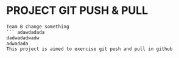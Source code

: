 # PROJECT GIT PUSH & PULL
```html
Team B change something
``` adawdadada
dadwadadwadw
adwadada
This project is aimed to exercise git push and pull in github